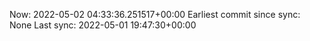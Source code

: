 Now: 2022-05-02 04:33:36.251517+00:00 Earliest commit since sync: None Last sync: 2022-05-01 19:47:30+00:00
